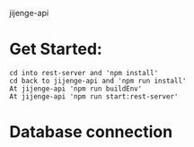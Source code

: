 jijenge-api

# Get Started:

```
cd into rest-server and 'npm install'
cd back to jijenge-api and 'npm run install'
At jijenge-api 'npm run buildEnv'
At jijenge-api 'npm run start:rest-server'
```

# Database connection
